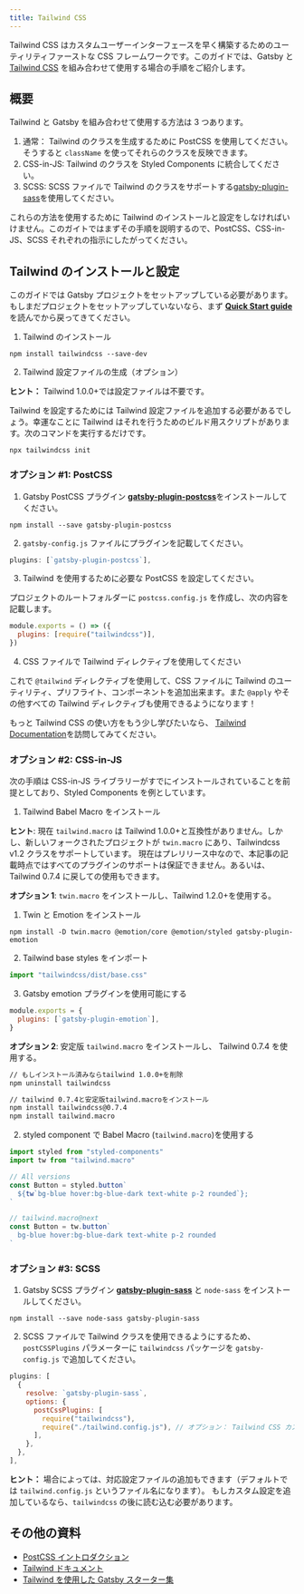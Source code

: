 ```yaml
---
title: Tailwind CSS
---
```


Tailwind CSS はカスタムユーザーインターフェースを早く構築するためのユーティリティファーストな CSS フレームワークです。このガイドでは、Gatsby と [Tailwind CSS](https://tailwindcss.com/) を組み合わせて使用する場合の手順をご紹介します。

## 概要

Tailwind と Gatsby を組み合わせて使用する方法は 3 つあります。

1. 通常： Tailwind のクラスを生成するために PostCSS を使用してください。そうすると `className` を使ってそれらのクラスを反映できます。
2. CSS-in-JS: Tailwind のクラスを Styled Components に統合してください。
3. SCSS: SCSS ファイルで Tailwind のクラスをサポートする[gatsby-plugin-sass](/packages/gatsby-plugin-sass)を使用してください。

これらの方法を使用するために Tailwind のインストールと設定をしなければいけません。このガイトではまずその手順を説明するので、PostCSS、CSS-in-JS、SCSS それぞれの指示にしたがってください。

## Tailwind のインストールと設定

このガイドでは Gatsby プロジェクトをセットアップしている必要があります。もしまだプロジェクトをセットアップしていないなら、まず [**Quick Start guide**](/docs/quick-start)を読んでから戻ってきてください。

1. Tailwind のインストール

```shell
npm install tailwindcss --save-dev
```

2. Tailwind 設定ファイルの生成（オプション）

**ヒント：** Tailwind 1.0.0+では設定ファイルは不要です。

Tailwind を設定するためには Tailwind 設定ファイルを追加する必要があるでしょう。幸運なことに Tailwind はそれを行うためのビルド用スクリプトがあります。次のコマンドを実行するだけです。

```shell
npx tailwindcss init
```

### オプション #1: PostCSS

1.  Gatsby PostCSS プラグイン [**gatsby-plugin-postcss**](/packages/gatsby-plugin-postcss)をインストールしてください。

```shell
npm install --save gatsby-plugin-postcss
```

2.  `gatsby-config.js` ファイルにプラグインを記載してください。

```javascript:title=gatsby-config.js
plugins: [`gatsby-plugin-postcss`],
```

3. Tailwind を使用するために必要な PostCSS を設定してください。

プロジェクトのルートフォルダーに `postcss.config.js` を作成し、次の内容を記載します。

```javascript:title=postcss.config.js
module.exports = () => ({
  plugins: [require("tailwindcss")],
})
```

4. CSS ファイルで Tailwind ディレクティブを使用してください

これで `@tailwind` ディレクティブを使用して、CSS ファイルに Tailwind のユーティリティ、プリフライト、コンポーネントを追加出来ます。また `@apply` やその他すべての Tailwind ディレクティブも使用できるようになります！

もっと Tailwind CSS の使い方をもう少し学びたいなら、 [Tailwind Documentation](https://tailwindcss.com/docs/installation#3-use-tailwind-in-your-css)を訪問してみてください。

### オプション #2: CSS-in-JS

次の手順は CSS-in-JS ライブラリーがすでにインストールされていることを前提としており、Styled Components を例としています。

1. Tailwind Babel Macro をインストール

**ヒント**: 現在 `tailwind.macro` は Tailwind 1.0.0+と互換性がありません。しかし、新しいフォークされたプロジェクトが `twin.macro` にあり、Tailwindcss v1.2 クラスをサポートしています。 現在はプレリリース中なので、本記事の記載時点ではすべてのプラグインのサポートは保証できません。あるいは、Tailwind 0.7.4 に戻しての使用もできます。

**オプション 1**: `twin.macro` をインストールし、Tailwind 1.2.0+を使用する。

1. Twin と Emotion をインストール

```shell
npm install -D twin.macro @emotion/core @emotion/styled gatsby-plugin-emotion
```

2. Tailwind base styles をインポート

```javascript:title=gatsby-browser.js
import "tailwindcss/dist/base.css"
```

3. Gatsby emotion プラグインを使用可能にする

```javascript:title=gatsby-config.js
module.exports = {
  plugins: [`gatsby-plugin-emotion`],
}
```

**オプション 2**: 安定版 `tailwind.macro` をインストールし、 Tailwind 0.7.4 を使用する。

```bash
// もしインストール済みならtailwind 1.0.0+を削除
npm uninstall tailwindcss

// tailwind 0.7.4と安定版tailwind.macroをインストール
npm install tailwindcss@0.7.4
npm install tailwind.macro
```

2. styled component で Babel Macro (`tailwind.macro`)を使用する

```javascript
import styled from "styled-components"
import tw from "tailwind.macro"

// All versions
const Button = styled.button`
  ${tw`bg-blue hover:bg-blue-dark text-white p-2 rounded`};
`

// tailwind.macro@next
const Button = tw.button`
  bg-blue hover:bg-blue-dark text-white p-2 rounded
`
```

### オプション #3: SCSS

1. Gatsby SCSS プラグイン [**gatsby-plugin-sass**](/packages/gatsby-plugin-sass) と `node-sass` をインストールしてください。

```shell
npm install --save node-sass gatsby-plugin-sass
```

2. SCSS ファイルで Tailwind クラスを使用できるようにするため、 `postCSSPlugins` パラメーターに `tailwindcss` パッケージを `gatsby-config.js` で追加してください。

```javascript:title=gatsby-config.js
plugins: [
  {
    resolve: `gatsby-plugin-sass`,
    options: {
      postCssPlugins: [
        require("tailwindcss"),
        require("./tailwind.config.js"), // オプション： Tailwind CSS カスタム設定を読み込む
      ],
    },
  },
],
```

**ヒント：** 場合によっては、対応設定ファイルの追加もできます（デフォルトでは `tailwind.config.js` というファイル名になります）。
もしカスタム設定を追加しているなら、`tailwindcss` の後に読む込む必要があります。

## その他の資料

- [PostCSS イントロダクション](https://www.smashingmagazine.com/2015/12/introduction-to-postcss/)
- [Tailwind ドキュメント](https://tailwindcss.com/)
- [Tailwind を使用した Gatsby スターター集](/starters/?c=Styling%3ATailwind&v=2)
